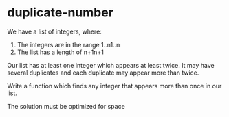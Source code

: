 # duplicate-number

We have a list of integers, where:

1. The integers are in the range 1..n1..n
2. The list has a length of n+1n+1

Our list has at least one integer which appears at least twice. 
It may have several duplicates and each duplicate may appear more than twice.

Write a function which finds any integer that appears more than once in our list.

The solution must be optimized for space
